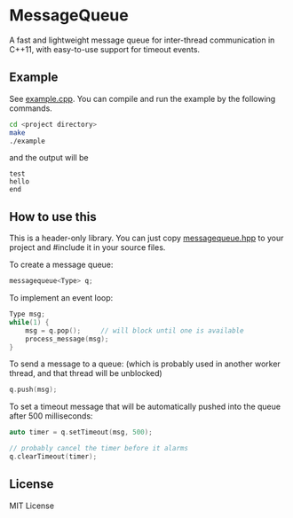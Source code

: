 # MessageQueue
A fast and lightweight message queue for inter-thread communication in C++11, with easy-to-use support for timeout events.

## Example
See [example.cpp](example.cpp). You can compile and run the example by the following commands.

``` bash
cd <project directory>
make
./example
```

and the output will be

``` text
test
hello
end
```

## How to use this
This is a header-only library. You can just copy [messagequeue.hpp](messagequeue.hpp) to your project and #include it in your source files.

To create a message queue:

``` c++
messagequeue<Type> q;
```

To implement an event loop:

``` c++
Type msg;
while(1) {
    msg = q.pop();     // will block until one is available
    process_message(msg);
}
```

To send a message to a queue: (which is probably used in another worker thread, and that thread will be unblocked)

``` c++
q.push(msg);
```

To set a timeout message that will be automatically pushed into the queue after 500 milliseconds:

``` c++
auto timer = q.setTimeout(msg, 500);

// probably cancel the timer before it alarms
q.clearTimeout(timer);
```

## License
MIT License
